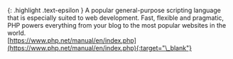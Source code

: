 <!-- LOCATION -->
<!-- _includes/components/allure-commandline/ -->

<!-- INCLUDE -->
<!-- components/allure-commandline/intro.md -->


<!-- MAIN CONTENT -->

{: .highlight .text-epsilon }
A popular general-purpose scripting language that is especially suited to web development.
Fast, flexible and pragmatic, PHP powers everything from your blog to the most popular websites in the world.<br>
[https://www.php.net/manual/en/index.php](https://www.php.net/manual/en/index.php){:target="\_blank"}
